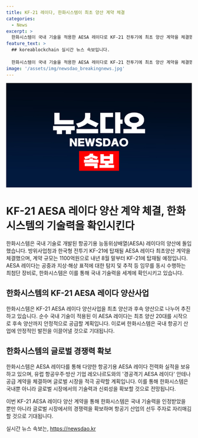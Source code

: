 ```yaml
---
title: KF-21 레이다, 한화시스템이 최초 양산 계약 체결
categories:
  - News
excerpt: >
  한화시스템이 국내 기술을 적용한 AESA 레이다로 KF-21 전투기에 최초 양산 계약을 체결했다. 이는 1100억원 규모로 내년 8월부터 탑재될 예정이며, 전투기의 생존과 전투 승패를 좌우하는 중요한 장비로 평가받는다. AESA 레이다는 공중 및 지상·해상 탐지와 추적 임무를 동시에 수행하는 최첨단 장비로, 이번 계약을 통해 글로벌 시장 진출을 준비하고 있다.
feature_text: >
  ## koreablockchain 실시간 뉴스 속보입니다.

  한화시스템이 국내 기술을 적용한 AESA 레이다로 KF-21 전투기에 최초 양산 계약을 체결했다. 이는 1100억원 규모로 내년 8월부터 탑재될 예정이며, 전투기의 생존과 전투 승패를 좌우하는 중요한 장비로 평가받는다. AESA 레이다는 공중 및 지상·해상 탐지와 추적 임무를 동시에 수행하는 최첨단 장비로, 이번 계약을 통해 글로벌 시장 진출을 준비하고 있다.
image: '/assets/img/newsdao_breakingnews.jpg'
---
```


<p><img src="/assets/img/newsdao_breakingnews.jpg" alt="koreablockchain 속보" /></p>

<h1>KF-21 AESA 레이다 양산 계약 체결, 한화시스템의 기술력을 확인시킨다</h1>

<p>한화시스템은 국내 기술로 개발된 항공기용 능동위상배열(AESA) 레이다의 양산에 돌입했습니다. 방위사업청과 한국형 전투기 KF-21에 탑재될 AESA 레이다 최초양산 계약을 체결했으며, 계약 규모는 1100억원으로 내년 8월 말부터 KF-21에 탑재될 예정입니다. AESA 레이다는 공중과 지상·해상 표적에 대한 탐지 및 추적 등 임무를 동시 수행하는 최첨단 장비로, 한화시스템은 이를 통해 국내 기술력을 세계에 확인시키고 있습니다.</p>

<h2>한화시스템의 KF-21 AESA 레이다 양산사업</h2>

<p>한화시스템은 KF-21 AESA 레이다 양산사업을 최초 양산과 후속 양산으로 나누어 추진하고 있습니다. 순수 국내 기술이 적용된 이 AESA 레이다는 최초 양산 20대를 시작으로 후속 양산까지 안정적으로 공급할 계획입니다. 이로써 한화시스템은 국내 항공기 산업에 안정적인 발전을 이끌어낼 것으로 기대됩니다.</p>

<h2>한화시스템의 글로벌 경쟁력 확보</h2>

<p>한화시스템은 AESA 레이다를 통해 다양한 항공기용 AESA 레이다 전력화 실적을 보유하고 있으며, 유럽 항공우주·방산 기업 레오나르도와의 '경공격기 AESA 레이다' 안테나 공급 계약을 체결하며 글로벌 시장을 적극 공략할 계획입니다. 이를 통해 한화시스템은 국내뿐 아니라 글로벌 시장에서의 기술력과 신뢰성을 확보할 것으로 전망됩니다. </p>

<p>이번 KF-21 AESA 레이다 양산 계약을 통해 한화시스템은 국내 기술력을 인정받았을 뿐만 아니라 글로벌 시장에서의 경쟁력을 확보하며 항공기 산업의 선두 주자로 자리매김할 것으로 기대됩니다.</p>
실시간 뉴스 속보는, <a href="https://newsdao.kr" rel="dofollow">https://newsdao.kr</a>


